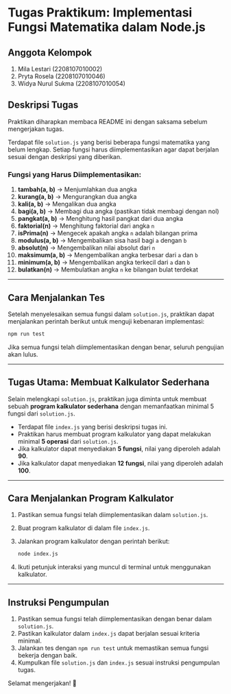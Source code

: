 # Tugas Praktikum: Implementasi Fungsi Matematika dalam Node.js

## **Anggota Kelompok**
1. Mila Lestari (2208107010002)
2. Pryta Rosela (2208107010046)
3. Widya Nurul Sukma (2208107010054)

## **Deskripsi Tugas**
Praktikan diharapkan membaca README ini dengan saksama sebelum mengerjakan tugas.

Terdapat file `solution.js` yang berisi beberapa fungsi matematika yang belum lengkap. Setiap fungsi harus diimplementasikan agar dapat berjalan sesuai dengan deskripsi yang diberikan.

### **Fungsi yang Harus Diimplementasikan:**
1. **tambah(a, b)** → Menjumlahkan dua angka
2. **kurang(a, b)** → Mengurangkan dua angka
3. **kali(a, b)** → Mengalikan dua angka
4. **bagi(a, b)** → Membagi dua angka (pastikan tidak membagi dengan nol)
5. **pangkat(a, b)** → Menghitung hasil pangkat dari dua angka
6. **faktorial(n)** → Menghitung faktorial dari angka `n`
7. **isPrima(n)** → Mengecek apakah angka `n` adalah bilangan prima
8. **modulus(a, b)** → Mengembalikan sisa hasil bagi `a` dengan `b`
9. **absolut(n)** → Mengembalikan nilai absolut dari `n`
10. **maksimum(a, b)** → Mengembalikan angka terbesar dari `a` dan `b`
11. **minimum(a, b)** → Mengembalikan angka terkecil dari `a` dan `b`
12. **bulatkan(n)** → Membulatkan angka `n` ke bilangan bulat terdekat

---

## **Cara Menjalankan Tes**
Setelah menyelesaikan semua fungsi dalam `solution.js`, praktikan dapat menjalankan perintah berikut untuk menguji kebenaran implementasi:

```bash
npm run test
```

Jika semua fungsi telah diimplementasikan dengan benar, seluruh pengujian akan lulus.

---

## **Tugas Utama: Membuat Kalkulator Sederhana**
Selain melengkapi `solution.js`, praktikan juga diminta untuk membuat sebuah **program kalkulator sederhana** dengan memanfaatkan minimal 5 fungsi dari `solution.js`.

- Terdapat file `index.js` yang berisi deskripsi tugas ini.
- Praktikan harus membuat program kalkulator yang dapat melakukan minimal **5 operasi** dari `solution.js`.
- Jika kalkulator dapat menyediakan **5 fungsi**, nilai yang diperoleh adalah **90**.
- Jika kalkulator dapat menyediakan **12 fungsi**, nilai yang diperoleh adalah **100**.

---

## **Cara Menjalankan Program Kalkulator**
1. Pastikan semua fungsi telah diimplementasikan dalam `solution.js`.
2. Buat program kalkulator di dalam file `index.js`.
3. Jalankan program kalkulator dengan perintah berikut:

   ```bash
   node index.js
   ```

4. Ikuti petunjuk interaksi yang muncul di terminal untuk menggunakan kalkulator.

---

## **Instruksi Pengumpulan**
1. Pastikan semua fungsi telah diimplementasikan dengan benar dalam `solution.js`.
2. Pastikan kalkulator dalam `index.js` dapat berjalan sesuai kriteria minimal.
3. Jalankan tes dengan `npm run test` untuk memastikan semua fungsi bekerja dengan baik.
4. Kumpulkan file `solution.js` dan `index.js` sesuai instruksi pengumpulan tugas.

Selamat mengerjakan! 🚀

